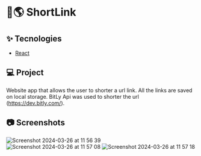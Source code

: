 # 🔗🌎 ShortLink

## ✨ Tecnologies

- [React](https://react.dev/)

## 💻 Project
Website app that allows the user to shorter a url link. All the links are saved on local storage. BitLy Api was used to shorter the url (https://dev.bitly.com/).

## 📷 Screenshots  

![Screenshot 2024-03-26 at 11 56 39](https://github.com/jlpmartinss/shorter-link/assets/50104175/8d72be0f-a7eb-495f-9693-08dd6b7d707d)
![Screenshot 2024-03-26 at 11 57 08](https://github.com/jlpmartinss/shorter-link/assets/50104175/49621740-6ad5-43b6-b9c2-9f106beebd6f)
![Screenshot 2024-03-26 at 11 57 18](https://github.com/jlpmartinss/shorter-link/assets/50104175/5dda8068-5971-45d6-9301-a2ffdb95c9e2)



